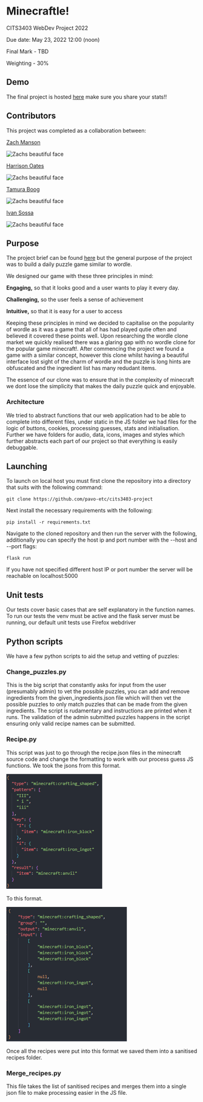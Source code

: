 # Minecraftle!

CITS3403 WebDev Project 2022

Due date: May 23, 2022 12:00 (noon)

Final Mark - TBD

Weighting - 30%

## Demo

The final project is hosted [here](https://minecraftle.zachmanson.com/#)
make sure you share your stats!!

## Contributors

This project was completed as a collaboration between:

[Zach Manson](https://github.com/pavo-etc)

<img alt="Zachs beautiful face" src="https://avatars.githubusercontent.com/u/24368336?v=4" width="100">

[Harrison Oates](https://github.com/Oatesha)

<img alt="Zachs beautiful face" src="https://avatars.githubusercontent.com/u/73292759?v=4" width="100">

[Tamura Boog](https://github.com/Tamura77)

<img alt="Zachs beautiful face" src="https://avatars.githubusercontent.com/u/92499933?v=4" width="100">

[Ivan Sossa](https://github.com/SossaG)

<img alt="Zachs beautiful face" src="https://avatars.githubusercontent.com/u/53945538?v=4" width="100">

## Purpose

The project brief can be found [here](https://teaching.csse.uwa.edu.au/units/CITS3403/) but the general purpose of the project was to build a daily puzzle game similar to wordle.

We designed our game with these three principles in mind:

<strong>Engaging,</strong> so that it looks good and a user wants to play it every day.

<strong>Challenging,</strong> so the user feels a sense of achievement

<strong>Intuitive,</strong> so that it is easy for a user to access

Keeping these principles in mind we decided to capitalise on the popularity of wordle as it was a game that all of has had played qutie often and believed it covered these points well. Upon researching the wordle clone market we quickly realised there was a glaring gap with no wordle clone for the popular game minecraft!. After commencing the project we found a game with a similar concept, however this clone whilst having a beautiful interface lost sight of the charm of wordle and the puzzle is long hints are obfuscated and the ingredient list has many redudant items.

The essence of our clone was to ensure that in the complexity of minecraft we dont lose the simplicity that makes the daily puzzle quick and enjoyable.

### Architecture
We tried to abstract functions that our web application had to be able to complete into different files, under static in the JS folder we had files for the logic of buttons, cookies, processing guesses, stats and initialisation. Further we have folders for audio, data, icons, images and styles which further abstracts each part of our project so that everything is easily debuggable.

## Launching
To launch on local host you must first clone the repository into a directory that suits with the following command:
```
git clone https://github.com/pavo-etc/cits3403-project
```

Next install the necessary requirements with the following:

```
pip install -r requirements.txt
```

Navigate to the cloned repository and then run the server with the following, additionally you can specify the host ip and port number with the --host and --port flags:

```
flask run
```

If you have not specified different host IP or port number the server will be reachable on localhost:5000


## Unit tests

Our tests cover basic cases that are self explanatory in the function names. To run our tests the venv must be active and the flask server must be running, our default unit tests use Firefox webdriver

## Python scripts

We have a few python scripts to aid the setup and vetting of puzzles:

### Change_puzzles.py

This is the big script that constantly asks for input from the user (presumably admin) to vet the possible puzzles, you can add and remove ingredients from the given_ingredients.json file which will then vet the possible puzzles to only match puzzles that can be made from the given ingredients. The script is rudamentary and instructions are printed when it runs. The validation of the admin submitted puzzles happens in the script ensuring only valid recipe names can be submitted.

### Recipe.py

This script was just to go through the recipe.json files in the minecraft source code and change the formatting to work with our process guess JS functions. We took the jsons from this format.

![original recipe format](/app/static/images/original.png)

To this format.

![New format](/app/static/images/new.png)

Once all the recipes were put into this format we saved them into a sanitised recipes folder.

### Merge_recipes.py
This file takes the list of sanitised recipes and merges them into a single json file to make processing easier in the JS file.

